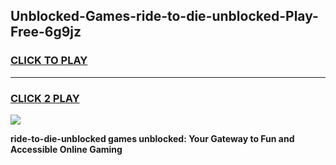 
## Unblocked-Games-ride-to-die-unblocked-Play-Free-6g9jz
<h3>
<a href="https://premium76.site?title=ride-to-die-unblocked&ref=15A">CLICK TO PLAY</a></h3>
<hr>

<h3>
<a href="https://premium76.site?title=ride-to-die-unblocked&ref=15A">CLICK 2 PLAY</a>
  
</h3>

<a href="https://premium76.site?title=ride-to-die-unblocked&ref=15A"><img src="https://clearcache.store/games.png"></a>


**ride-to-die-unblocked games unblocked: Your Gateway to Fun and Accessible Online Gaming**
